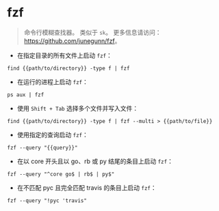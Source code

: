 # fzf

> 命令行模糊查找器。
> 类似于 `sk`。
> 更多信息请访问：<https://github.com/junegunn/fzf>。

- 在指定目录的所有文件上启动 `fzf`：

`find {{path/to/directory}} -type f | fzf`

- 在运行的进程上启动 `fzf`：

`ps aux | fzf`

- 使用 `Shift + Tab` 选择多个文件并写入文件：

`find {{path/to/directory}} -type f | fzf --multi > {{path/to/file}}`

- 使用指定的查询启动 `fzf`：

`fzf --query "{{query}}"`

- 在以 core 开头且以 go、rb 或 py 结尾的条目上启动 `fzf`：

`fzf --query "^core go$ | rb$ | py$"`

- 在不匹配 pyc 且完全匹配 travis 的条目上启动 `fzf`：

`fzf --query "!pyc 'travis"`